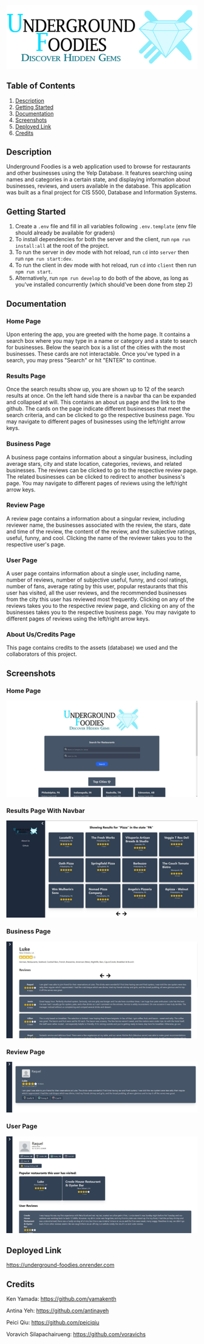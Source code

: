 ![logo](./client/src/images/logo.png)

## Table of Contents

1. [Description](#description)
2. [Getting Started](#getting-started)
3. [Documentation](#documentation)
4. [Screenshots](#screenshots)
5. [Deployed Link](#deployed-link)
6. [Credits](#credits)

## Description

Underground Foodies is a web application used to browse for restaurants and other businesses using the Yelp Database. It features searching using names and categories in a certain state, and displaying information about businesses, reviews, and users available in the database. This application was built as a final project for CIS 5500, Database and Information Systems.

## Getting Started

1. Create a `.env` file and fill in all variables following `.env.template` (env file should already be available for graders)
2. To install dependencies for both the server and the client, run `npm run install:all` at the root of the project.
3. To run the server in dev mode with hot reload, run `cd` into `server` then
   run `npm run start:dev`.
4. To run the client in dev mode with hot reload, run `cd` into `client` then run `npm run start`.
5. Alternatively, run `npm run develop` to do both of the above, as long as you've installed concurrently (which should've been done from step 2)

## Documentation

### Home Page

Upon entering the app, you are greeted with the home page. It contains a search box where you may type in a name or category and a state to search for businesses. Below the search box is a list of the cities with the most businesses. These cards are not interactable. Once you've typed in a search, you may press "Search" or hit "ENTER" to continue.

### Results Page

Once the search results show up, you are shown up to 12 of the search results at once. On the left hand side there is a navbar tha can be expanded and collapsed at will. This contains an about us page and the link to the github. The cards on the page indicate different businesses that meet the search criteria, and can be clicked to go the respective business page. You may navigate to different pages of businesses using the left/right arrow keys.

### Business Page

A business page contains information about a singular business, including average stars, city and state location, categories, reviews, and related businesses. The reviews can be clicked to go to the respective review page. The related businesses can be clicked to redirect to another business's page. You may navigate to different pages of reviews using the left/right arrow keys.

### Review Page

A review page contains a information about a singular review, including reviewer name, the businesses associated with the review, the stars, date and time of the review, the content of the review, and the subjective ratings, useful, funny, and cool. Clicking the name of the reviewer takes you to the respective user's page.

### User Page

A user page contains information about a single user, including name, number of reviews, number of subjective useful, funny, and cool ratings, number of fans, average rating by this user, popular restaurants that this user has visited, all the user reviews, and the recommended businesses from the city this user has reviewed most frequently. Clicking on any of the reviews takes you to the respective review page, and clicking on any of the businesses takes you to the respective business page. You may navigate to different pages of reviews using the left/right arrow keys.

### About Us/Credits Page

This page contains credits to the assets (database) we used and the collaborators of this project.

## Screenshots

### Home Page

![home page](./client/src/images/screenshots/home.JPG)

### Results Page With Navbar

![results page with navbar](./client/src/images/screenshots/resultswithnav.JPG)

### Business Page

![business page](./client/src/images/screenshots/business.JPG)

### Review Page

![review page](./client/src/images/screenshots/review.JPG)

### User Page

![user page](./client/src/images/screenshots/user.JPG)

## Deployed Link

https://underground-foodies.onrender.com

## Credits

Ken Yamada: https://github.com/yamakenth

Antina Yeh: https://github.com/antinayeh

Peici Qiu: https://github.com/peiciqiu

Voravich Silapachairueng: https://github.com/voravichs
